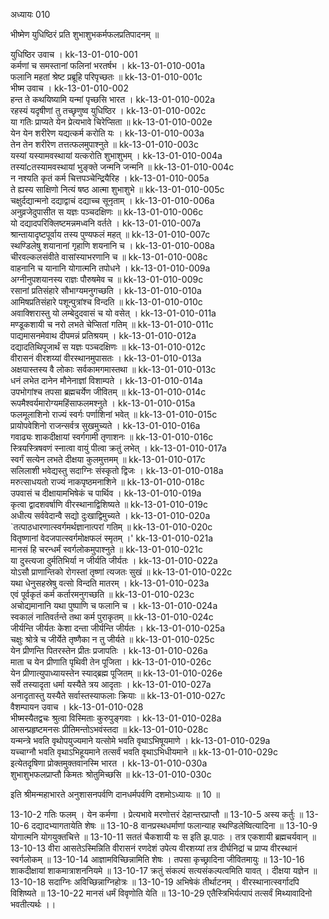अध्यायः 010

भीष्मेण युधिष्ठिरं प्रति शुभाशुभकर्मफलप्रतिपादनम् ॥ 

युधिष्ठिर उवाच ।	kk-13-01-010-001  
कर्मणां च समस्तानां फलिनां भरतर्षभ ।	kk-13-01-010-001a  
फलानि महतां श्रेष्ट प्रब्रूहि परिपृच्छतः ॥	kk-13-01-010-001c  
भीष्म उवाच ।	kk-13-01-010-002  
हन्त ते कथयिष्यामि यन्मां पृच्छसि भारत ।	kk-13-01-010-002a  
रहस्यं यदृषीणां तु तच्छृणुष्व युधिष्ठिर ।	kk-13-01-010-002c  
या गतिः प्राप्यते येन प्रेत्यभावे चिरेप्सिता ॥	kk-13-01-010-002e  
येन येन शरीरेण यद्यत्कर्म करोति यः ।	kk-13-01-010-003a  
तेन तेन शरीरेण तत्तत्फलमुपाश्नुते ॥	kk-13-01-010-003c  
यस्यां यस्यामवस्थायां यत्करोति शुभाशुभम् ।	kk-13-01-010-004a  
तस्यांcतस्यामवस्थायां भुङ्क्ते जन्मनि जन्मनि ॥	kk-13-01-010-004c  
न नश्यति कृतं कर्म चित्तपञ्चेन्द्रियैरिह ।	kk-13-01-010-005a  
ते ह्यस्य साक्षिणो नित्यं षष्ठ आत्मा शुभाशुभे ॥	kk-13-01-010-005c  
चक्षुर्दद्यान्मनो दद्याद्वाचं दद्याच्च सूनृताम् ।	kk-13-01-010-006a  
अनुव्रजेदुपासीत स यज्ञः पञ्चदक्षिणः ॥	kk-13-01-010-006c  
यो दद्यादपरिक्लिष्टमन्नमध्वनि वर्तते ।	kk-13-01-010-007a  
श्रान्तायादृष्टपूर्वाय तस्य पुण्यफलं महत् ॥	kk-13-01-010-007c  
स्थण्डिलेषु शयानानां गृहाणि शयनानि च ।	kk-13-01-010-008a  
चीरवल्कलसंवीते वासांस्याभरणानि च ॥	kk-13-01-010-008c  
वाहनानि च यानानि योगात्मनि तपोधने ।	kk-13-01-010-009a  
अग्नीनुपशयानस्य राज्ञः पौरुषमेव च ॥	kk-13-01-010-009c  
रसानां प्रतिसंहारे सौभाग्यमनुगच्छति ।	kk-13-01-010-010a  
आमिषप्रतिसंहारे पशून्पुत्रांश्च विन्दति ॥	kk-13-01-010-010c  
अवाक्शिरास्तु यो लम्बेदुदवासं च यो वसेत् ।	kk-13-01-010-011a  
मण्डूकशायी च नरो लभते चेप्सितां गतिम् ॥	kk-13-01-010-011c  
पाद्यमासनमेवाथ दीपमन्नं प्रतिश्रयम् ।	kk-13-01-010-012a  
दद्यादतिथिपूजार्थं स यज्ञः पञ्चदक्षिणः ॥	kk-13-01-010-012c  
वीरासनं वीरशय्यां वीरस्थानमुपासतः ।	kk-13-01-010-013a  
अक्षयास्तस्य वै लोकाः सर्वकामगमास्तथा ॥	kk-13-01-010-013c  
धनं लभेत दानेन मौनेनाज्ञां विशाम्पते ।	kk-13-01-010-014a  
उपभोगांश्च तपसा ब्रह्मचर्येण जीवितम् ॥	kk-13-01-010-014c  
रूपमैश्वर्यमारोग्यमहिंसाफलमश्नुते ।	kk-13-01-010-015a  
फलमूलाशिनो राज्यं स्वर्गः पर्णाशिनां भवेत् ॥	kk-13-01-010-015c  
प्रायोपवेशिनो राजन्सर्वत्र सुखमुच्यते ।	kk-13-01-010-016a  
गवाढ्यः शाकदीक्षायां स्वर्गगामी तृणाशनः ॥	kk-13-01-010-016c  
स्त्रियस्त्रिषवणं स्नात्वा वायुं पीत्वा क्रतुं लभेत् ।	kk-13-01-010-017a  
स्वर्गं सत्येन लभते दीक्षया कुलमुत्तमम् ॥	kk-13-01-010-017c  
सलिलाशी भवेद्यस्तु सदाग्निः संस्कृतो द्विजः ।	kk-13-01-010-018a  
मरुत्साधयतो राज्यं नाकपृष्ठमनाशिने ॥	kk-13-01-010-018c  
उपवासं च दीक्षायामभिषेकं च पार्थिव ।	kk-13-01-010-019a  
कृत्वा द्वादशवर्षाणि वीरस्थानाद्विशिष्यते ॥	kk-13-01-010-019c  
अधीत्य सर्ववेदान्वै सद्यो दुःखाद्विमुच्यते ।	kk-13-01-010-020a  
`तत्पाठधारणात्स्वर्गमर्थज्ञानात्परां गतिम् ॥	kk-13-01-010-020c  
वितृष्णानां वेदजपात्स्वर्गमोक्षफलं स्मृतम् ।'	kk-13-01-010-021a  
मानसं हि चरन्धर्मं स्वर्गलोकमुपाश्नुते ॥	kk-13-01-010-021c  
या दुस्त्यजा दुर्मतिभिर्या न जीर्यति जीर्यतः ।	kk-13-01-010-022a  
योऽसौ प्राणान्तिको रोगस्तां तृष्णां त्यजतः सुखं ॥	kk-13-01-010-022c  
यथा धेनुसहस्रेषु वत्सो विन्दति मातरम् ।	kk-13-01-010-023a  
एवं पूर्वकृतं कर्म कर्तारमनुगच्छति ॥	kk-13-01-010-023c  
अचोद्यमानानि यथा पुष्पाणि च फलानि च ।	kk-13-01-010-024a  
स्वकालं नातिवर्तन्ते तथा कर्म पुराकृतम् ॥	kk-13-01-010-024c  
जीर्यन्ति जीर्यतः केशा दन्ता जीर्यन्ति जीर्यतः ।	kk-13-01-010-025a  
चक्षुः श्रोत्रे च जीर्येते तृष्णैका न तु जीर्यते ॥	kk-13-01-010-025c  
येन प्रीणन्ति पितरस्तेन प्रीतः प्रजापतिः ।	kk-13-01-010-026a  
माता च येन प्रीणाति पृथिवी तेन पूजिता ।	kk-13-01-010-026c  
येन प्रीणात्युपाध्यायस्तेन स्याद्ब्रह्म पूजितम् ॥	kk-13-01-010-026e  
सर्वे तस्यादृता धर्मा यस्यैते त्रय आदृताः ।	kk-13-01-010-027a  
अनादृतास्तु यस्यैते सर्वास्तस्याफलाः क्रियाः ॥	kk-13-01-010-027c  
वैशम्पायन उवाच ।	kk-13-01-010-028  
भीष्मस्यैतद्वचः श्रुत्वा विस्मिताः कुरुपुङ्गवाः ।	kk-13-01-010-028a  
आसन्प्रहृष्टमनसः प्रीतिमन्तोऽभवंस्तदा ॥	kk-13-01-010-028c  
यन्मन्त्रे भवति वृथोपयुज्यमाने यत्सोमे भवति वृथाऽभिषूयमाणे ।	kk-13-01-010-029a  
यच्चाग्नौ भवति वृथाऽभिहूयमाने तत्सर्वं भवति वृथाऽभिधीयमाने ॥	kk-13-01-010-029c  
इत्येतदृषिणा प्रोक्तमुक्तवानस्मि भारत ।	kk-13-01-010-030a  
शुभाशुभफलप्राप्तौ किमतः श्रोतुमिच्छसि ॥ 	kk-13-01-010-030c  

इति श्रीमन्महाभारते अनुशासनपर्वणि दानधर्मपर्वणि दशमोऽध्यायः ॥ 10 ॥

13-10-2 गतिः फलम् । येन कर्मणा । प्रेत्यभावे मरणोत्तरं देहान्तरप्राप्तौ ॥ 13-10-5 अस्य कर्तुः ॥ 13-10-6 दद्यादभ्यागतायेति शेषः ॥ 13-10-8 वानप्रस्थधर्माणां फलान्याह स्थण्डिलेष्वित्यादिना ॥ 13-10-9 योगात्मनि योगयुक्तचित्ते ॥ 13-10-11 सततं चैकशायी यः स इति झ.पाठः । तत्र एकशायी ब्रह्मचर्यवान् ॥ 13-10-13 वीरा आसतेऽस्मिन्निति वीरासनं रणदेशं उपेत्य वीरशय्यां तत्र दीर्घनिद्रां च प्राप्य वीरस्थानं स्वर्गलोकम् ॥ 13-10-14 आज्ञामविच्छिन्नामिति शेषः । तपसा कृच्छ्रादिना जीवितमायुः ॥ 13-10-16 शाकदीक्षायां शाकमात्राशननियमे ॥ 13-10-17 क्रतुं संकल्पं सत्यसंकल्पत्वमिति यावत् । दीक्षया यज्ञेन ॥ 13-10-18 सदाग्निः अविच्छिन्नाग्निहोत्रः ॥ 13-10-19 अभिषेकं तीर्थाटनम् । वीरस्थानात्स्वर्गादपि विशिष्यते ॥ 13-10-22 मानसं धर्मं विवृणोति येति ॥ 13-10-29 एतैस्त्रिभिर्यत्पापं तत्सर्वं मिथ्यावादिनो भवतीत्यर्थः ।।
